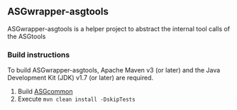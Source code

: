 ASGwrapper-asgtools
---------------------

ASGwrapper-asgtools is a helper project to abstract the internal tool calls of the ASGtools

### Build instructions ###

To build ASGwrapper-asgtools, Apache Maven v3 (or later) and the Java Development Kit (JDK) v1.7 (or later) are required.

1. Build [ASGcommon](https://github.com/hpiasg/asgcommon)
4. Execute `mvn clean install -DskipTests`
